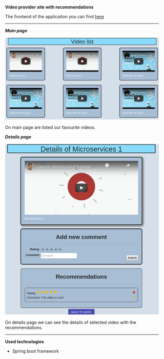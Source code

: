 **Video provider site with recommendations**



The frontend of the application you can find [here](https://github.com/GaborPap/Netflix-microservices-assignment-client)

<hr>

***Main page***

<img src=/video_list_main_page.jpg width=600 />


On main page are listed our favourite videos. 

***Details page***

<img src=/video_list_details_page.jpg width=600>


On details page we can see the details of selected video with the recommendations. 


<hr>

**Used technologies**
- Spring boot framework
